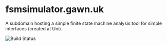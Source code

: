 # fsmsimulator.gawn.uk
A subdomain hosting a simple finite state machine analysis tool for simple interfaces (created at Uni).

![Build Status](https://codebuild.eu-west-2.amazonaws.com/badges?uuid=eyJlbmNyeXB0ZWREYXRhIjoiMitFdmRYVC81THcwcWZLVmJhYlkvc1NISVAzd1lBMXdwWStjSllyYWF0dkN0ZHp2OWJCdHJTRE9FYWxuZVErSk5RWHRVY2dSQWg2V2JtSXllT2ZCTC84PSIsIml2UGFyYW1ldGVyU3BlYyI6Ijh2dEh0S1YreUtxS2Q1ZEUiLCJtYXRlcmlhbFNldFNlcmlhbCI6MX0%3D&branch=master)
